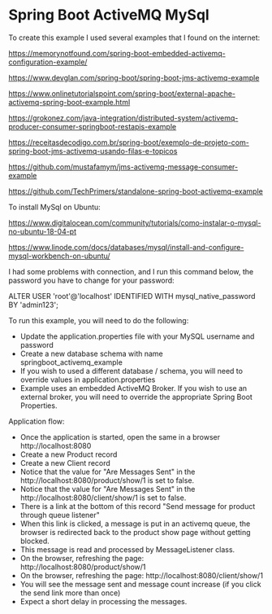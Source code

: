 # Spring Boot ActiveMQ MySql

To create this example I used several examples that I found on the internet:

https://memorynotfound.com/spring-boot-embedded-activemq-configuration-example/

https://www.devglan.com/spring-boot/spring-boot-jms-activemq-example

https://www.onlinetutorialspoint.com/spring-boot/external-apache-activemq-spring-boot-example.html

https://grokonez.com/java-integration/distributed-system/activemq-producer-consumer-springboot-restapis-example

https://receitasdecodigo.com.br/spring-boot/exemplo-de-projeto-com-spring-boot-jms-activemq-usando-filas-e-topicos

https://github.com/mustafamym/jms-activemq-message-consumer-example

https://github.com/TechPrimers/standalone-spring-boot-activemq-example

To install MySql on Ubuntu:

https://www.digitalocean.com/community/tutorials/como-instalar-o-mysql-no-ubuntu-18-04-pt

https://www.linode.com/docs/databases/mysql/install-and-configure-mysql-workbench-on-ubuntu/


I had some problems with connection, and I run this command below, the password you have to change for your password:

ALTER USER 'root'@'localhost' IDENTIFIED WITH mysql_native_password BY 'admin123';


To run this example, you will need to do the following:

* Update the application.properties file with your MySQL username and password
* Create a new database schema with name springboot_activemq_example
* If you wish to used a different database / schema, you will need to override values in application.properties
* Example uses an embedded ActiveMQ Broker. If you wish to use an external broker, you will need to override the appropriate Spring Boot Properties.

Application flow:

* Once the application is started, open the same in a browser http://localhost:8080
* Create a new Product record
* Create a new Client record
* Notice that the value for "Are Messages Sent" in the http://localhost:8080/product/show/1 is set to false.
* Notice that the value for "Are Messages Sent" in the http://localhost:8080/client/show/1 is set to false.
* There is a link at the bottom of this record "Send message for product through queue listener"
* When this link is clicked, a message is put in an activemq queue, the browser is redirected back to the product show page without getting blocked.
* This message is read and processed by MessageListener class.
* On the browser, refreshing the page: http://localhost:8080/product/show/1
* On the browser, refreshing the page: http://localhost:8080/client/show/1
* You will see the message sent and message count increase (if you click the send link more than once)
* Expect a short delay in processing the messages.
